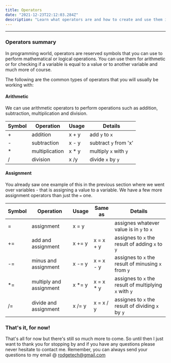 ```yaml
---
title: Operators
date: "2021-12-23T22:12:03.284Z"
description: "Learn what operators are and how to create and use them in Javascript."
---
```


---

### Operators summary

In programming world, operators are reserved symbols that you can use to perform mathematical or logical operations. You can use them for arithmetic or for checking if a variable is equal to a value or to another variable and much more of course.

The following are the common types of operators that you will usually be working with:

#### Arithmetic

We can use arithmetic operators to perform operations such as addition, subtraction, multiplication and division.

| Symbol | Operation      | Usage  | Details               |
| ------ | -------------- | ------ | --------------------- |
| +      | addition       | x + y  | add `y` to `x`        |
| -      | subtraction    | x - y  | subtract `y` from 'x' |
| \*     | multiplication | x \* y | multiply `x` with `y` |
| /      | division       | x /y   | divide `x` by `y`     |

#### Assignment

You already saw one example of this in the previous section where we went over variables - that is assigning a value to a variable. We have a few more assignment operators than just the `=` one.

| Symbol | Operation               | Usage   | Same as    | Details                                                |
| ------ | ----------------------- | ------- | ---------- | ------------------------------------------------------ |
| =      | assignment              | x = y   |            | assignes whatever value is in `y` to `x`               |
| +=     | add and assignment      | x += y  | x = x + y  | assignes to `x` the result of adding `x` to `y`        |
| -=     | minus and assignment    | x -= y  | x = x - y  | assignes to `x` the result of minusing `x` from `y`    |
| \*=    | multiply and assignment | x \*= y | x = x \* y | assignes to `x` the result of multiplying `x` with `y` |
| /=     | divide and assignment   | x /= y  | x = x / y  | assignes to `x` the result of dividing `x` by `y`      |

### That's it, for now!

That's all for now but there's still so much more to come. So until then I just want to thank you for stopping by and if you have any questions please never hesitate to contact me. Remember, you can always send your questions to my email @ rodgetech@gmail.com
